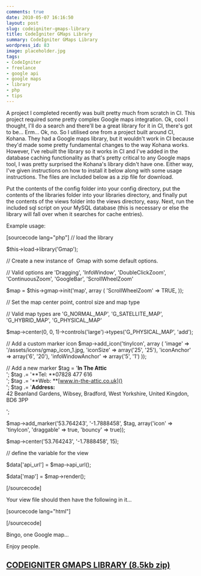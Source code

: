 ```yaml
---
comments: true
date: 2010-05-07 16:16:50
layout: post
slug: codeigniter-gmaps-library
title: CodeIgniter GMaps Library
summary: CodeIgniter GMaps Library
wordpress_id: 83
image: placeholder.jpg
tags:
- CodeIgniter
- freelance
- google api
- google maps
- library
- php
- tips
---
```


A project I completed recently was built pretty much from scratch in CI. This project required some pretty complex Google maps integration. Ok, cool I thought, I'll do a search and there'll be a great library for it in CI, there's got to be... Erm... Ok, no. So I utilised one from a project built around CI, Kohana. They had a Google maps library, but it wouldn't work in CI because they'd made some pretty fundamental changes to the way Kohana works. However, I've rebuilt the library so it works in CI and I've added in the database caching functionality as that's pretty critical to any Google maps tool, I was pretty surprised the Kohana's library didn't have one. Either way, I've given instructions on how to install it below along with some usage instructions. The files are included below as a zip file for download.

Put the contents of the config folder into your config directory, put the contents of the libraries folder into your libraries directory, and finally put the contents of the views folder into the views directory, easy. Next, run the included sql script on your MySQL database (this is necessary or else the library will fall over when it searches for cache entries).

Example usage:

[sourcecode lang="php"]
// load the library

$this->load->library('Gmap');

// Create a new instance of  Gmap with some default options.

// Valid options are 'Dragging', 'InfoWindow', 'DoubleClickZoom', 'ContinuousZoom', 'GoogleBar', 'ScrollWheelZoom'

$map = $this->gmap->init('map', array
(
'ScrollWheelZoom' => TRUE,
));

// Set the map center point, control size and map type

// Valid map types are 'G_NORMAL_MAP', 'G_SATELLITE_MAP', 'G_HYBRID_MAP', 'G_PHYSICAL_MAP'

$map->center(0, 0, 1)->controls('large')->types('G_PHYSICAL_MAP', 'add');

// Add a custom marker icon
$map->add_icon('tinyIcon', array
(
'image' => '/assets/icons/gmap_icon_1.jpg,
'iconSize' => array('25', '25'),
'iconAnchor' => array('6', '20'),
'infoWindowAnchor' => array('5', '1')
));

// Add a new marker
$tag = '**In The Attic**  
';
$tag .= '**Tel: **07828 477 616  
';
$tag .= '**Web: **[www.in-the-attic.co.uk]()  
';
$tag .= '**Address:**  
42 Beanland Gardens, Wibsey, Bradford, West Yorkshire, United Kingdon, BD6 3PP

';

$map->add_marker('53.764243', '-1.7888458', $tag, array('icon' => 'tinyIcon', 'draggable' => true, 'bouncy' => true));

$map->center('53.764243', '-1.7888458', 15);

// define the variable for the view

$data['api_url'] = $map->api_url();

$data['map'] = $map->render();

[/sourcecode]

Your view file should then have the following in it...

[sourcecode lang="html"]









[/sourcecode]

Bingo, one Google map...

Enjoy people.


## [CODEIGNITER GMAPS LIBRARY (8.5kb zip)](/img/posts/CI_GMaps.zip)
